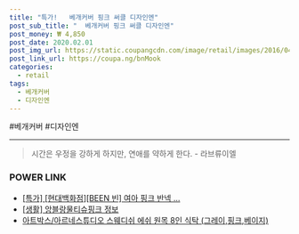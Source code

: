 ```yaml
--- 
title: "특가!   베개커버 핑크 써클 디자인엔" 
post_sub_title: "  베개커버 핑크 써클 디자인엔" 
post_money: ₩ 4,850 
post_date: 2020.02.01 
post_img_url: https://static.coupangcdn.com/image/retail/images/2016/04/19/18/5/6eb8bcd2-df4e-4620-9edc-efc3cc6867d6.jpg 
post_link_url: https://coupa.ng/bnMook 
categories: 
  - retail 
tags: 
  - 베개커버 
  - 디자인엔 
--- 
```

  #베개커버 #디자인엔 
<hr> 

> 시간은 우정을 강하게 하지만, 연애를 약하게 한다. - 라브류이엘 


### POWER LINK

* <a href="https://blog.naver.com/sakai111/221787060781" target="_blank">[특가] [현대백화점][BEEN 빈] 여아 핑크 반넥 ...</a>
* <a href="https://blog.naver.com/santokki14/221768309770" target="_blank"> [생활] 앙블랑물티슈핑크 정보 </a>
* <a href="https://blog.naver.com/fasyy4321/221780957543" target="_blank">아트박스/아르네스튜디오 스웨디쉬 에쉬 원목 8인 식탁 (그레이&#44;핑크&#44;베이지)</a>
